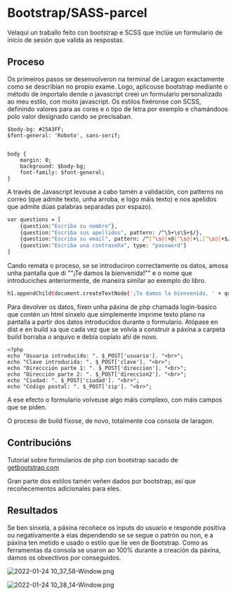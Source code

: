# Bootstrap/SASS-parcel

Velaquí un traballo feito con bootstrap e SCSS que inclúe un formulario de inicio de sesión que valida as respostas.

## Proceso

Os primeiros pasos se desenvolveron na terminal de Laragon exactamente como se describían no propio exame. Logo, aplicouse bootstrap mediante o método de importalo dende o javascript creei un formulario personalizado ao meu estilo, con moito javascript. Os estilos fixéronse con SCSS, definindo valores para as cores e o tipo de letra por exemplo e chamándoos polo valor designado cando se precisaban.

```
$body-bg: #25A3FF;
$font-general: 'Roboto', sans-serif;


body {
    margin: 0;
    background: $body-bg;
    font-family: $font-general;
}
```

A través de Javascript levouse a cabo tamén a validación, con patterns no correo (que admite texto, unha arroba, e logo máis texto) e nos apelidos que admite dúas palabras separadas por espazo).

```bash
var questions = [
    {question:"Escriba su nombre"},
    {question:"Escriba sus apellidos", pattern: /^\S+\s\S+$/},
    {question:"Escriba su email", pattern: /^[^\s@]+@[^\s@]+\.[^\s@]+$/},
    {question:"Escriba una contraseña", type: "password"}
]
```

Cando remata o proceso, se se introduciron correctamente os datos, amosa unha pantalla que di ""¡Te damos la bienvenida!"" e o nome que introduciches anteriormente, de maneira similar ao exemplo do libro.

```bash
h1.appendChild(document.createTextNode('¡Te damos la bienvenida, ' + questions[0].value + '!')
```

Para devolver os datos, fixen unha páxina de php chamada login-basico que contén un html sinxelo que simplemente imprime texto plano na pantalla a partir dos datos introducidos durante o formulario. Atópase en dist e en build xa que cada vez que se volvía a construir a páxina a carpeta build borraba o arquivo e debía copialo ahí de novo.

```
<?php
echo "Usuario introducido: ". $_POST['usuario']. "<br>";
echo "Clave introducida: ". $_POST['clave']. "<br>";
echo "Direccción parte 1: ". $_POST['direccion']. "<br>";
echo "Dirección parte 2: ". $_POST['direccion2']. "<br>";
echo "Ciudad: ". $_POST['ciudad']. "<br>";
echo "Código postal: ". $_POST['zip']. "<br>";
```

A ese efecto o formulario volveuse algo máis complexo, con máis campos que se piden.

O proceso de build fíxose, de novo, totalmente coa consola de laragon.

## Contribucións

Tutorial sobre formularios de php con bootstrap sacado de [getbootstrap.com](getbootstrap.com)

Gran parte dos estilos tamén veñen dados por bootstrap, así que recoñecementos adicionales para eles.

## Resultados

Se ben sinxela, a páxina recoñece os inputs do usuario e responde positiva ou negativamente a elas dependendo se se segue o patrón ou non, e a páxina ten metido e usado o estilo que lle ven de Bootstrap. Como as ferramentas da consola se usaron ao 100% durante a creación da páxina, damos os obxectivos por conseguidos.



![2022-01-24 10_37_58-Window.png](C:\Users\Usuario\Desktop\2022-01-24%2010_37_58-Window.png)

![2022-01-24 10_38_14-Window.png](C:\Users\Usuario\Desktop\2022-01-24%2010_38_14-Window.png)
